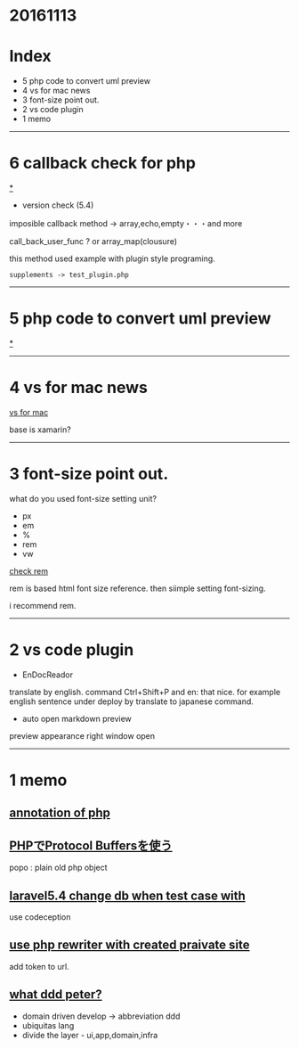 # 20161113

# Index
- 5 php code to convert uml preview
- 4 vs for mac news
- 3 font-size point out.
- 2 vs code plugin
- 1 memo

-----------------------
# 6 callback check for php

[*](http://php.net/manual/ja/language.types.callable.php)

- version check (5.4)

imposible callback method -> array,echo,empty・・・and more

call_back_user_func ?
or array_map(clousure)

this method used example with plugin style programing.

    supplements -> test_plugin.php

-----------------------

# 5 php code to convert uml preview

[*](http://somemo.hatenablog.com/entry/2011/12/01/051141)


-----------------------

# 4 vs for mac news

[vs for mac](https://msdn.microsoft.com/magazine/mt790182)

base is xamarin?

-----------------------

# 3 font-size point out.

what do you used font-size setting unit?

- px
- em
- %
- rem
- vw

[check rem](http://html5-css3.jp/tips/css3-rem.html)

rem is based html font size reference.
then siimple setting font-sizing.

i recommend rem.

-----------------------

# 2 vs code plugin

- EnDocReador

translate by english. command Ctrl+Shift+P and en:
that nice. 
for example english sentence under deploy by translate to japanese command.

- auto open markdown preview

preview appearance right window open



---------------------------
# 1 memo

## [annotation of php](http://koriym.github.io/2012/02/php-annotation/)

## [PHPでProtocol Buffersを使う](http://qiita.com/chobie@github/items/d0661d68120efea689a0)

popo : plain old php object

## [laravel5.4 change db when test case with](http://am1tanaka.hatenablog.com/entry/2016/10/24/234118)

use codeception

## [use php rewriter with created praivate site](https://blog.ohgaki.net/use-php-for-private-web-sites)

add token to url.

## [what ddd peter?](https://speakerdeck.com/shin1x1/ddd-with-laravel)

- domain driven develop -> abbreviation ddd
- ubiquitas lang
- divide the layer - ui,app,domain,infra

